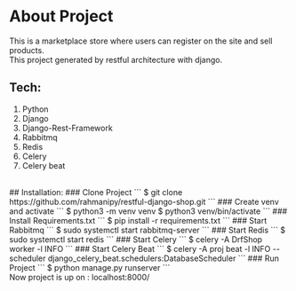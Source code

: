 # About Project
This is a marketplace store where users can register on the site and sell products.
<br>
This project generated by restful architecture with django.
<br>
## Tech:
1. Python
2. Django
3. Django-Rest-Framework
4. Rabbitmq
5. Redis
6. Celery
7. Celery beat
<br>
## Installation:
### Clone Project
```
$ git clone https://github.com/rahmanipy/restful-django-shop.git
```
### Create venv and activate
```
$ python3 -m venv venv
$ python3 venv/bin/activate
```
### Install Requirements.txt
```
$ pip install -r requirements.txt
```
### Start Rabbitmq
```
$ sudo systemctl start rabbitmq-server
```
### Start Redis
```
$ sudo systemctl start redis
```
### Start Celery
```
$ celery -A DrfShop worker -l INFO
```
### Start Celery Beat
```
$ celery -A proj beat -l INFO --scheduler django_celery_beat.schedulers:DatabaseScheduler
```
### Run Project
```
$ python manage.py runserver
```
<br>
Now project is up on :  localhost:8000/